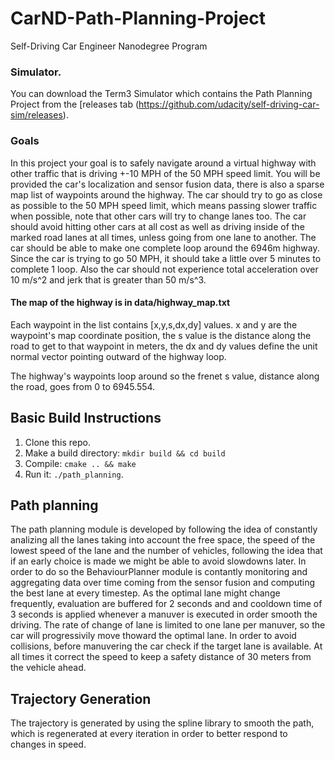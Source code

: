# CarND-Path-Planning-Project
Self-Driving Car Engineer Nanodegree Program
   
### Simulator.
You can download the Term3 Simulator which contains the Path Planning Project from the [releases tab (https://github.com/udacity/self-driving-car-sim/releases).

### Goals
In this project your goal is to safely navigate around a virtual highway with other traffic that is driving +-10 MPH of the 50 MPH speed limit. You will be provided the car's localization and sensor fusion data, there is also a sparse map list of waypoints around the highway. The car should try to go as close as possible to the 50 MPH speed limit, which means passing slower traffic when possible, note that other cars will try to change lanes too. The car should avoid hitting other cars at all cost as well as driving inside of the marked road lanes at all times, unless going from one lane to another. The car should be able to make one complete loop around the 6946m highway. Since the car is trying to go 50 MPH, it should take a little over 5 minutes to complete 1 loop. Also the car should not experience total acceleration over 10 m/s^2 and jerk that is greater than 50 m/s^3.

#### The map of the highway is in data/highway_map.txt
Each waypoint in the list contains  [x,y,s,dx,dy] values. x and y are the waypoint's map coordinate position, the s value is the distance along the road to get to that waypoint in meters, the dx and dy values define the unit normal vector pointing outward of the highway loop.

The highway's waypoints loop around so the frenet s value, distance along the road, goes from 0 to 6945.554.

## Basic Build Instructions

1. Clone this repo.
2. Make a build directory: `mkdir build && cd build`
3. Compile: `cmake .. && make`
4. Run it: `./path_planning`.

## Path planning

The path planning module is developed by following the idea of constantly analizing all the lanes taking into account the free space, the speed of the lowest speed of the lane and the number of vehicles, following the idea that if an early choice is made we might be able to avoid slowdowns later.
In order to do so the BehaviourPlanner module is contantly monitoring and aggregating data over time coming from the sensor fusion and computing the best lane at every timestep.
As the optimal lane might change frequently, evaluation are buffered for 2 seconds and and cooldown time of 3 seconds is applied whenever a manuver is executed in order smooth the driving. 
The rate of change of lane is limited to one lane per manuver, so the car will progressivily move thoward the optimal lane.
In order to avoid collisions, before manuvering the car check if the target lane is available. At all times it correct the speed to keep a safety distance of 30 meters from the vehicle ahead.

## Trajectory Generation

The trajectory is generated by using the spline library to smooth the path, which is regenerated at every iteration in order to better respond to changes in speed.


